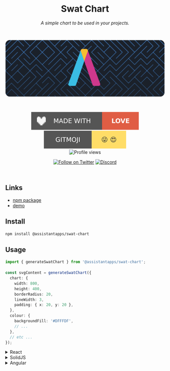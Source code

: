 <div align="center">
  
# Swat Chart

  _A simple chart to be used in your projects._
  
  <br />  
  
  ![header](https://github.com/AssistantApps/.github/blob/main/img/animatedBanner.svg?raw=true)
  
  <br />
  
  ![madeWithLove](https://github.com/AssistantApps/.github/blob/main/badges/made-with-love.svg)
  ![gitmoji](https://github.com/AssistantApps/.github/blob/main/badges/gitmoji.svg?raw=true)<br />
  ![Profile views](https://komarev.com/ghpvc/?username=AssistantApps&color=green&style=for-the-badge)

  [![Follow on Twitter](https://img.shields.io/twitter/follow/AssistantApps?color=%231d9bf0&style=for-the-badge)][assistantAppsTwitter]
  [![Discord](https://img.shields.io/discord/625007826913198080?style=for-the-badge)][discord]
  
  <br />
</div>

## Links

- [npm package](https://www.npmjs.com/package/@assistantapps/swat-chart)
- [demo](https://assistantapps.github.io/Swat-Chart)

## Install

```bash
npm install @assistantapps/swat-chart
```

## Usage

```ts
import { generateSwatChart } from '@assistantapps/swat-chart';

const svgContent = generateSwatChart({
  chart: {
    width: 800,
    height: 400,
    borderRadius: 20,
    lineWidth: 3,
    padding: { x: 20, y: 20 },
  },
  colour: {
    backgroundFill: '#DFFFDF',
    // ...
  },
  // etc ...
});
```

<details>
  <summary>React</summary>

  ```jsx
  <div dangerouslySetInnerHTML={{ __html: svgContent }} />
  ```

</details>

<details>
  <summary>SolidJS</summary>

  ```jsx
  <div class="display" innerHTML={svgContent} />
  ```

</details>

<details>
  <summary>Angular</summary>

  ```ts
  // component.ts
  import { Component } from '@angular/core';
  import { DomSanitizer, SafeHtml } from '@angular/platform-browser';

  @Component({
    selector: 'app-root',
    template: `<div [innerHTML]="safeSvg"></div>`
  })
  export class AppComponent {
    svgContent: string = generateSwatChart({ /* config */ });
    safeSvg: SafeHtml;

    constructor(private sanitizer: DomSanitizer) {
      this.safeSvg = this.sanitizer.bypassSecurityTrustHtml(this.svgContent);
    }
  }
  ```

</details>

[assistantAppsTwitter]: https://twitter.com/AssistantApps?ref=AssistantAppsGithub
[discord]: https://assistantapps.com/discord?ref=AssistantAppsGithub

